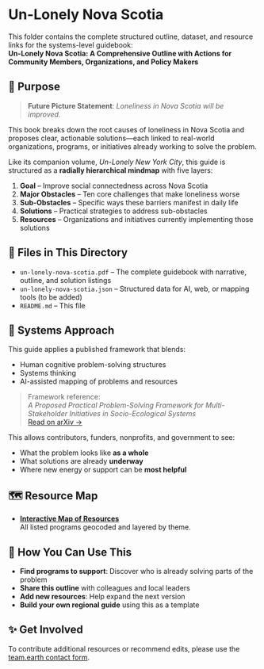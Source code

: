 # Un-Lonely Nova Scotia

This folder contains the complete structured outline, dataset, and resource links for the systems-level guidebook:  
**Un-Lonely Nova Scotia: A Comprehensive Outline with Actions for Community Members, Organizations, and Policy Makers**

## 🌟 Purpose

> **Future Picture Statement**: *Loneliness in Nova Scotia will be improved.*

This book breaks down the root causes of loneliness in Nova Scotia and proposes clear, actionable solutions—each linked to real-world organizations, programs, or initiatives already working to solve the problem.

Like its companion volume, *Un-Lonely New York City*, this guide is structured as a **radially hierarchical mindmap** with five layers:

1. **Goal** – Improve social connectedness across Nova Scotia  
2. **Major Obstacles** – Ten core challenges that make loneliness worse  
3. **Sub-Obstacles** – Specific ways these barriers manifest in daily life  
4. **Solutions** – Practical strategies to address sub-obstacles  
5. **Resources** – Organizations and initiatives currently implementing those solutions

## 📁 Files in This Directory

- `un-lonely-nova-scotia.pdf` – The complete guidebook with narrative, outline, and solution listings  
- `un-lonely-nova-scotia.json` – Structured data for AI, web, or mapping tools (to be added)  
- `README.md` – This file

## 🧠 Systems Approach

This guide applies a published framework that blends:
- Human cognitive problem-solving structures  
- Systems thinking  
- AI-assisted mapping of problems and resources

> Framework reference:  
> *A Proposed Practical Problem-Solving Framework for Multi-Stakeholder Initiatives in Socio-Ecological Systems*  
> [Read on arXiv →](https://arxiv.org/pdf/1911.13155.pdf)

This allows contributors, funders, nonprofits, and government to see:
- What the problem looks like **as a whole**  
- What solutions are already **underway**  
- Where new energy or support can be **most helpful**

## 🗺️ Resource Map

- **[Interactive Map of Resources](https://www.google.com/maps/d/viewer?mid=1AJY1yIR4D8bH1LMCGz9fKRLSn8mU5fg)**  
  All listed programs geocoded and layered by theme.

## 🤝 How You Can Use This

- **Find programs to support**: Discover who is already solving parts of the problem  
- **Share this outline** with colleagues and local leaders  
- **Add new resources**: Help expand the next version  
- **Build your own regional guide** using this as a template

## ✨ Get Involved

To contribute additional resources or recommend edits, please use the [team.earth contact form](https://team.earth/contact).
